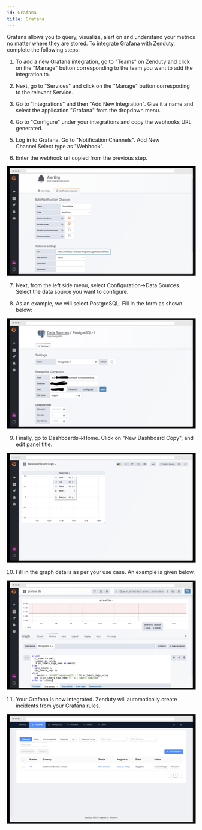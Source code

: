 ```yaml
---
id: Grafana
title: Grafana
---
```

Grafana allows you to query, visualize, alert on and understand your metrics no matter where they are stored. To integrate Grafana with Zenduty, complete the following steps:

1. To add a new Grafana integration, go to "Teams" on Zenduty and click on the "Manage" button corresponding to the team you want to add the integration to.

2. Next, go to "Services" and click on the "Manage" button correspoding to the relevant Service.

3. Go to "Integrations" and then "Add New Integration". Give it a name and select the application "Grafana" from the dropdown menu.

4. Go to "Configure" under your integrations and copy the webhooks URL generated. 

5. Log in to Grafana. Go to "Notification Channels". Add New Channel.Select type as "Webhook". 

6. Enter the webhook url copied from the previous step.

![](/img/Integrations/Grafana/Webhook.png)

7. Next, from the left side menu, select Configuration->Data Sources. Select the data source you want to configure.

8. As an example, we will select PostgreSQL. Fill in the form as shown below:

![](/img/Integrations/Grafana/PostgreSql.png)

9. Finally, go to Dashboards->Home. Click on "New Dashboard Copy", and edit panel title. 

![](/img/Integrations/Grafana/EditPanel.png)

10. Fill in the graph details as per your use case. An example is given below. 

![](/img/Integrations/Grafana/EditGraph.png)

11. Your Grafana is now integrated. Zenduty will automatically create incidents from your Grafana rules. 

![](/img/Integrations/Grafana/Test.png)